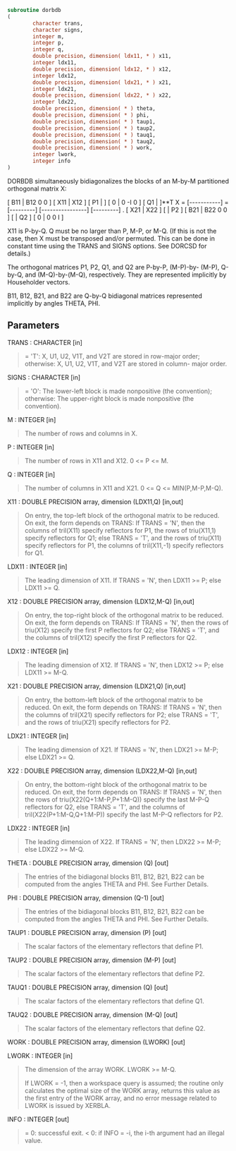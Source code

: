 ```fortran
subroutine dorbdb
(
        character trans,
        character signs,
        integer m,
        integer p,
        integer q,
        double precision, dimension( ldx11, * ) x11,
        integer ldx11,
        double precision, dimension( ldx12, * ) x12,
        integer ldx12,
        double precision, dimension( ldx21, * ) x21,
        integer ldx21,
        double precision, dimension( ldx22, * ) x22,
        integer ldx22,
        double precision, dimension( * ) theta,
        double precision, dimension( * ) phi,
        double precision, dimension( * ) taup1,
        double precision, dimension( * ) taup2,
        double precision, dimension( * ) tauq1,
        double precision, dimension( * ) tauq2,
        double precision, dimension( * ) work,
        integer lwork,
        integer info
)
```

DORBDB simultaneously bidiagonalizes the blocks of an M-by-M
partitioned orthogonal matrix X:

[ B11 | B12 0  0 ]
[ X11 | X12 ]   [ P1 |    ] [  0  |  0 -I  0 ] [ Q1 |    ]**T
X = [-----------] = [---------] [----------------] [---------]   .
[ X21 | X22 ]   [    | P2 ] [ B21 | B22 0  0 ] [    | Q2 ]
[  0  |  0  0  I ]

X11 is P-by-Q. Q must be no larger than P, M-P, or M-Q. (If this is
not the case, then X must be transposed and/or permuted. This can be
done in constant time using the TRANS and SIGNS options. See DORCSD
for details.)

The orthogonal matrices P1, P2, Q1, and Q2 are P-by-P, (M-P)-by-
(M-P), Q-by-Q, and (M-Q)-by-(M-Q), respectively. They are
represented implicitly by Householder vectors.

B11, B12, B21, and B22 are Q-by-Q bidiagonal matrices represented
implicitly by angles THETA, PHI.

## Parameters
TRANS : CHARACTER [in]
> = 'T':      X, U1, U2, V1T, and V2T are stored in row-major
> order;
> otherwise:  X, U1, U2, V1T, and V2T are stored in column-
> major order.

SIGNS : CHARACTER [in]
> = 'O':      The lower-left block is made nonpositive (the
> convention);
> otherwise:  The upper-right block is made nonpositive (the
> convention).

M : INTEGER [in]
> The number of rows and columns in X.

P : INTEGER [in]
> The number of rows in X11 and X12. 0 <= P <= M.

Q : INTEGER [in]
> The number of columns in X11 and X21. 0 <= Q <=
> MIN(P,M-P,M-Q).

X11 : DOUBLE PRECISION array, dimension (LDX11,Q) [in,out]
> On entry, the top-left block of the orthogonal matrix to be
> reduced. On exit, the form depends on TRANS:
> If TRANS = 'N', then
> the columns of tril(X11) specify reflectors for P1,
> the rows of triu(X11,1) specify reflectors for Q1;
> else TRANS = 'T', and
> the rows of triu(X11) specify reflectors for P1,
> the columns of tril(X11,-1) specify reflectors for Q1.

LDX11 : INTEGER [in]
> The leading dimension of X11. If TRANS = 'N', then LDX11 >=
> P; else LDX11 >= Q.

X12 : DOUBLE PRECISION array, dimension (LDX12,M-Q) [in,out]
> On entry, the top-right block of the orthogonal matrix to
> be reduced. On exit, the form depends on TRANS:
> If TRANS = 'N', then
> the rows of triu(X12) specify the first P reflectors for
> Q2;
> else TRANS = 'T', and
> the columns of tril(X12) specify the first P reflectors
> for Q2.

LDX12 : INTEGER [in]
> The leading dimension of X12. If TRANS = 'N', then LDX12 >=
> P; else LDX11 >= M-Q.

X21 : DOUBLE PRECISION array, dimension (LDX21,Q) [in,out]
> On entry, the bottom-left block of the orthogonal matrix to
> be reduced. On exit, the form depends on TRANS:
> If TRANS = 'N', then
> the columns of tril(X21) specify reflectors for P2;
> else TRANS = 'T', and
> the rows of triu(X21) specify reflectors for P2.

LDX21 : INTEGER [in]
> The leading dimension of X21. If TRANS = 'N', then LDX21 >=
> M-P; else LDX21 >= Q.

X22 : DOUBLE PRECISION array, dimension (LDX22,M-Q) [in,out]
> On entry, the bottom-right block of the orthogonal matrix to
> be reduced. On exit, the form depends on TRANS:
> If TRANS = 'N', then
> the rows of triu(X22(Q+1:M-P,P+1:M-Q)) specify the last
> M-P-Q reflectors for Q2,
> else TRANS = 'T', and
> the columns of tril(X22(P+1:M-Q,Q+1:M-P)) specify the last
> M-P-Q reflectors for P2.

LDX22 : INTEGER [in]
> The leading dimension of X22. If TRANS = 'N', then LDX22 >=
> M-P; else LDX22 >= M-Q.

THETA : DOUBLE PRECISION array, dimension (Q) [out]
> The entries of the bidiagonal blocks B11, B12, B21, B22 can
> be computed from the angles THETA and PHI. See Further
> Details.

PHI : DOUBLE PRECISION array, dimension (Q-1) [out]
> The entries of the bidiagonal blocks B11, B12, B21, B22 can
> be computed from the angles THETA and PHI. See Further
> Details.

TAUP1 : DOUBLE PRECISION array, dimension (P) [out]
> The scalar factors of the elementary reflectors that define
> P1.

TAUP2 : DOUBLE PRECISION array, dimension (M-P) [out]
> The scalar factors of the elementary reflectors that define
> P2.

TAUQ1 : DOUBLE PRECISION array, dimension (Q) [out]
> The scalar factors of the elementary reflectors that define
> Q1.

TAUQ2 : DOUBLE PRECISION array, dimension (M-Q) [out]
> The scalar factors of the elementary reflectors that define
> Q2.

WORK : DOUBLE PRECISION array, dimension (LWORK) [out]

LWORK : INTEGER [in]
> The dimension of the array WORK. LWORK >= M-Q.
> 
> If LWORK = -1, then a workspace query is assumed; the routine
> only calculates the optimal size of the WORK array, returns
> this value as the first entry of the WORK array, and no error
> message related to LWORK is issued by XERBLA.

INFO : INTEGER [out]
> = 0:  successful exit.
> < 0:  if INFO = -i, the i-th argument had an illegal value.
